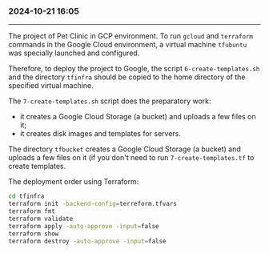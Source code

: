 ### 2024-10-21  16:05
---------------------

The project of Pet Clinic in GCP environment.
To run `gcloud` and `terraform` commands in the Google Cloud environment, a virtual machine `tfubuntu` was specially launched and configured.

Therefore, to deploy the project to Google, the script `6-create-templates.sh` and the directory `tfinfra` should be copied to the home directory of the specified virtual machine.

The `7-create-templates.sh` script does the preparatory work:
- it creates a Google Cloud Storage (a bucket) and uploads a few files on it;
- it creates disk images and templates for servers.

The directory `tfbucket` creates a Google Cloud Storage (a bucket) and uploads a few files on it (if you don't need to run `7-create-templates.tf` to create templates.

The deployment order using Terraform:
```bash
cd tfinfra
terraform init -backend-config=terreform.tfvars
terraform fmt
terraform validate
terraform apply -auto-approve -input=false
terraform show
terraform destroy -auto-approve -input=false
```
